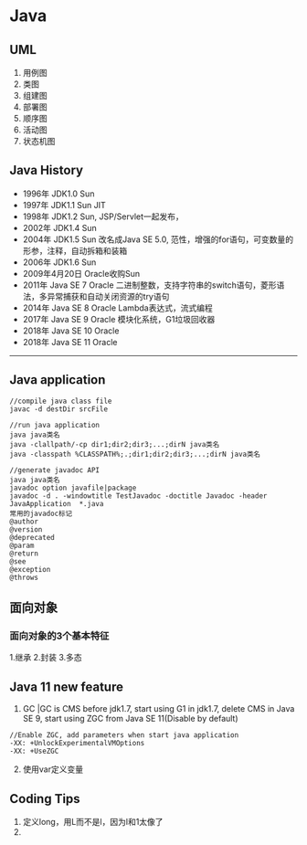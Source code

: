 # Java
## UML
1. 用例图
2. 类图
3. 组建图
4. 部署图
5. 顺序图
6. 活动图
7. 状态机图

## Java History
- 1996年 JDK1.0 Sun
- 1997年 JDK1.1 Sun JIT
- 1998年 JDK1.2 Sun, JSP/Servlet一起发布，
- 2002年 JDK1.4 Sun
- 2004年 JDK1.5 Sun 改名成Java SE 5.0, 范性，增强的for语句，可变数量的形参，注释，自动拆箱和装箱
- 2006年 JDK1.6 Sun
- 2009年4月20日 Oracle收购Sun
- 2011年 Java SE 7 Oracle 二进制整数，支持字符串的switch语句，菱形语法，多异常捕获和自动关闭资源的try语句
- 2014年 Java SE 8 Oracle Lambda表达式，流式编程
- 2017年 Java SE 9 Oracle 模块化系统，G1垃圾回收器
- 2018年 Java SE 10 Oracle 
- 2018年 Java SE 11 Oracle
---

## Java application
```
//compile java class file
javac -d destDir srcFile
```
```
//run java application
java java类名
java -clallpath/-cp dir1;dir2;dir3;...;dirN java类名
java -classpath %CLASSPATH%;.;dir1;dir2;dir3;...;dirN java类名
```
```
//generate javadoc API
java java类名
javadoc option javafile|package
javadoc -d . -windowtitle TestJavadoc -doctitle Javadoc -header JavaApplication  *.java
常用的javadoc标记
@author
@version
@deprecated
@param
@return
@see
@exception
@throws
```

## 面向对象
### 面向对象的3个基本特征
1.继承
2.封装
3.多态

## Java 11 new feature
1. GC |GC is CMS before jdk1.7, start using G1 in jdk1.7, delete CMS in Java SE 9, start using ZGC from Java SE 11(Disable by default)
```
//Enable ZGC, add parameters when start java application
-XX: +UnlockExperimentalVMOptions
-XX: +UseZGC
```
2. 使用var定义变量

## Coding Tips
1.  定义long，用L而不是l，因为l和1太像了
2. 